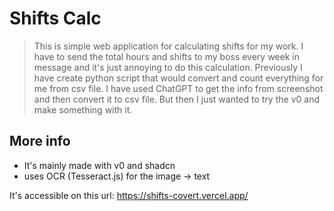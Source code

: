 # Shifts Calc

> This is simple web application for calculating shifts for my work. I have to send the total hours and shifts to my boss every week in message and it's just annoying to do this calculation. Previously I have create python script that would convert and count everything for me from csv file. I have used ChatGPT to get the info from screenshot and then convert it to csv file. But then I just wanted to try the v0 and make something with it.

## More info

- It's mainly made with v0 and shadcn
- uses OCR (Tesseract.js) for the image → text

It's accessible on this url: https://shifts-covert.vercel.app/
